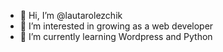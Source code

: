 - 👋 Hi, I’m @lautarolezchik
- 👀 I’m interested in growing as a web developer
- 🌱 I’m currently learning Wordpress and Python


<!---
lautarolezchik/lautarolezchik is a ✨ special ✨ repository because its `README.md` (this file) appears on your GitHub profile.
You can click the Preview link to take a look at your changes.
--->
